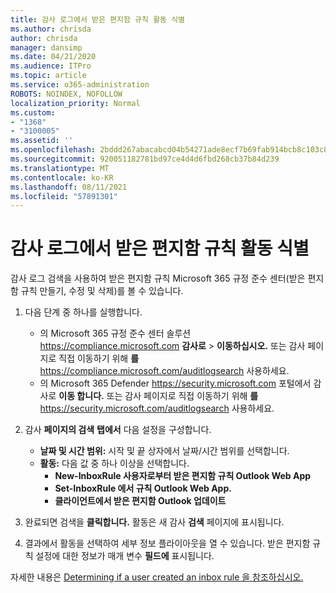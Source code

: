 ```yaml
---
title: 감사 로그에서 받은 편지함 규칙 활동 식별
ms.author: chrisda
author: chrisda
manager: dansimp
ms.date: 04/21/2020
ms.audience: ITPro
ms.topic: article
ms.service: o365-administration
ROBOTS: NOINDEX, NOFOLLOW
localization_priority: Normal
ms.custom:
- "1368"
- "3100005"
ms.assetid: ''
ms.openlocfilehash: 2bddd267abacabcd04b54271ade8ecf7b69fab914bcb8c103c806c31a388d2f5
ms.sourcegitcommit: 920051182781bd97ce4d4d6fbd268cb37b84d239
ms.translationtype: MT
ms.contentlocale: ko-KR
ms.lasthandoff: 08/11/2021
ms.locfileid: "57891301"
---
```

# <a name="identify-inbox-rule-activity-in-audit-logs"></a>감사 로그에서 받은 편지함 규칙 활동 식별

감사 로그 검색을 사용하여 받은 편지함 규칙 Microsoft 365 규정 준수 센터(받은 편지함 규칙 만들기, 수정 및 삭제)를 볼 수 있습니다.

1. 다음 단계 중 하나를 실행합니다.
   - 의 Microsoft 365 규정 준수 센터 솔루션 <https://compliance.microsoft.com> **감사로** \> **이동하십시오.** 또는 감사 페이지로 직접 이동하기 위해 **를** <https://compliance.microsoft.com/auditlogsearch> 사용하세요.
   - 의 Microsoft 365 Defender <https://security.microsoft.com> 포털에서 감사로 **이동 합니다.** 또는 감사 페이지로 직접 이동하기 위해 **를** <https://security.microsoft.com/auditlogsearch> 사용하세요.

2. 감사 **페이지의 검색** **탭에서** 다음 설정을 구성합니다.
   - **날짜 및 시간 범위:** 시작 및  끝  상자에서 날짜/시간 범위를 선택합니다.
   - **활동:** 다음 값 중 하나 이상을 선택합니다.
     - **New-InboxRule 사용자로부터 받은 편지함 규칙 Outlook Web App**
     - **Set-InboxRule 에서 규칙 Outlook Web App.**
     - **클라이언트에서 받은 편지함 Outlook 업데이트**

3. 완료되면 검색을 **클릭합니다.** 활동은 새 감사 **검색** 페이지에 표시됩니다.

4. 결과에서 활동을 선택하여 세부 정보 플라이아웃을 열 수 있습니다. 받은 편지함 규칙 설정에 대한 정보가 매개 변수 **필드에** 표시됩니다.

자세한 내용은 [Determining if a user created an inbox rule 을 참조하십시오.](https://docs.microsoft.com/microsoft-365/compliance/auditing-troubleshooting-scenarios#determine-if-a-user-created-an-inbox-rule)
